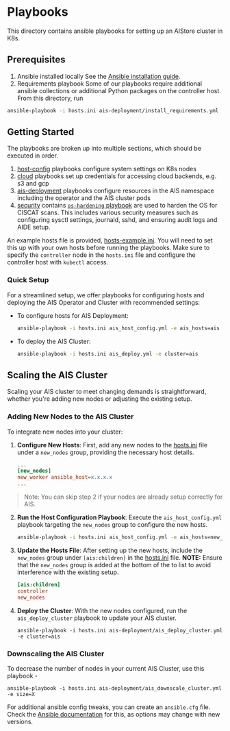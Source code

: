 # Playbooks

This directory contains ansible playbooks for setting up an AIStore cluster in K8s.

## Prerequisites

1. Ansible installed locally
  See the [Ansible installation guide](https://docs.ansible.com/ansible/latest/installation_guide/intro_installation.html).
2. Requirements playbook
  Some of our playbooks require additional ansible collections or additional Python packages on the controller host. From this directory, run
  ```bash
  ansible-playbook -i hosts.ini ais-deployment/install_requirements.yml
  ```

## Getting Started

The playbooks are broken up into multiple sections, which should be executed in order. 

1. [host-config](./host-config/README.md) playbooks configure system settings on K8s nodes
2. [cloud](./cloud/README.md) playbooks set up credentials for accessing cloud backends, e.g. s3 and gcp
3. [ais-deployment](./ais-deployment/README.md) playbooks configure resources in the AIS namespace including the operator and the AIS cluster pods
4. [security](./security/README.md) contains [`os-hardening` playbook](security/os_hardening.yaml) are used to harden the OS for CISCAT scans. This includes various security measures such as configuring sysctl settings, journald, sshd, and ensuring audit logs and AIDE setup.

An example hosts file is provided, [hosts-example.ini](./hosts-example.ini). You will need to set this up with your own hosts before running the playbooks.
Make sure to specify the `controller` node in the `hosts.ini` file and configure the controller host with `kubectl` access.

### Quick Setup

For a streamlined setup, we offer playbooks for configuring hosts and deploying the AIS Operator and Cluster with recommended settings:

- To configure hosts for AIS Deployment:
  ```bash
  ansible-playbook -i hosts.ini ais_host_config.yml -e ais_hosts=ais
  ```

- To deploy the AIS Cluster:
  ```bash
  ansible-playbook -i hosts.ini ais_deploy.yml -e cluster=ais
  ```

## Scaling the AIS Cluster

Scaling your AIS cluster to meet changing demands is straightforward, whether you're adding new nodes or adjusting the existing setup.

### Adding New Nodes to the AIS Cluster

To integrate new nodes into your cluster:

1. **Configure New Hosts**: First, add any new nodes to the [hosts.ini](./hosts-example.ini) file under a `new_nodes` group, providing the necessary host details.
    ```ini
    ...
    [new_nodes]
    new_worker ansible_host=x.x.x.x
    ...
    ```

> Note: You can skip step 2 if your nodes are already setup correctly for AIS.

2. **Run the Host Configuration Playbook**: Execute the `ais_host_config.yml` playbook targeting the `new_nodes` group to configure the new hosts.
    ```bash
    ansible-playbook -i hosts.ini ais_host_config.yml -e ais_hosts=new_nodes
    ```

3. **Update the Hosts File**: After setting up the new hosts, include the `new_nodes` group under `[ais:children]` in the [hosts.ini](./hosts-example.ini) file. **NOTE:** Ensure that the `new_nodes` group is added at the bottom of the to list to avoid interference with the existing setup.
    ```ini
    [ais:children]
    controller
    new_nodes
    ```

4. **Deploy the Cluster**: With the new nodes configured, run the `ais_deploy_cluster` playbook to update your AIS cluster.
    ```console
    ansible-playbook -i hosts.ini ais-deployment/ais_deploy_cluster.yml -e cluster=ais
    ```

### Downscaling the AIS Cluster

To decrease the number of nodes in your current AIS Cluster, use this playbook -
  ```
  ansible-playbook -i hosts.ini ais-deployment/ais_downscale_cluster.yml -e size=X
  ```

For additional ansible config tweaks, you can create an `ansible.cfg` file. Check the [Ansible documentation](https://docs.ansible.com/ansible/latest/installation_guide/intro_configuration.html) for this, as options may change with new versions. 